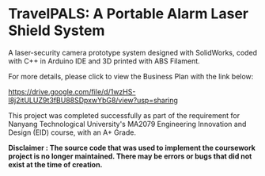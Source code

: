 # TravelPALS: A Portable Alarm Laser Shield System
A laser-security camera prototype system designed with SolidWorks, coded with C++ in Arduino IDE and 3D printed with ABS Filament.

For more details, please click to view the Business Plan with the link below:

https://drive.google.com/file/d/1wzHS-l8j2itULUZ9t3fBU88SDpxwYbG8/view?usp=sharing

This project was completed successfully as part of the requirement for Nanyang Technological University's MA2079 Engineering Innovation and Design (EID) course, with an A+ Grade.

**Disclaimer : The source code that was used to implement the coursework project is no longer maintained. There may be errors or bugs that did not exist at the time of creation.**
